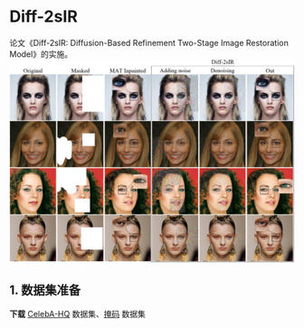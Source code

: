 # Diff-2sIR
论文《Diff-2sIR: Diffusion-Based Refinement Two-Stage Image Restoration Model》的实施。
![](imgs/img1.png)
## 1. 数据集准备

**下载**  [CelebA-HQ](https://pan.baidu.com/s/1bgxwq9Xpx5HBx76d_wGKvw?pwd=daxu) 数据集、[掩码]() 数据集
